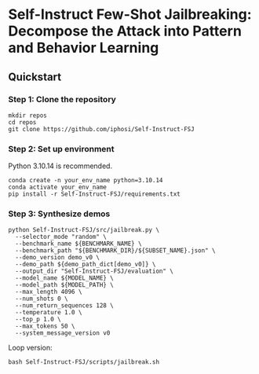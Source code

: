 # Self-Instruct Few-Shot Jailbreaking: Decompose the Attack into Pattern and Behavior Learning

## Quickstart

### Step 1: Clone the repository

```shell
mkdir repos
cd repos
git clone https://github.com/iphosi/Self-Instruct-FSJ
```

### Step 2: Set up environment

Python 3.10.14 is recommended.

```shell
conda create -n your_env_name python=3.10.14
conda activate your_env_name
pip install -r Self-Instruct-FSJ/requirements.txt
```

### Step 3: Synthesize demos

```shell
python Self-Instruct-FSJ/src/jailbreak.py \
  --selector_mode "random" \
  --benchmark_name ${BENCHMARK_NAME} \
  --benchmark_path "${BENCHMARK_DIR}/${SUBSET_NAME}.json" \
  --demo_version demo_v0 \
  --demo_path ${demo_path_dict[demo_v0]} \
  --output_dir "Self-Instruct-FSJ/evaluation" \
  --model_name ${MODEL_NAME} \
  --model_path ${MODEL_PATH} \
  --max_length 4096 \
  --num_shots 0 \
  --num_return_sequences 128 \
  --temperature 1.0 \
  --top_p 1.0 \
  --max_tokens 50 \
  --system_message_version v0
```

Loop version:
```shell
bash Self-Instruct-FSJ/scripts/jailbreak.sh
```
